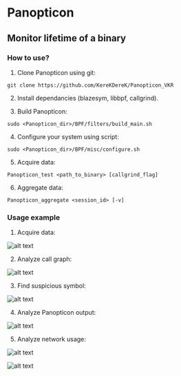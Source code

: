 # Panopticon
## Monitor lifetime of a binary
### How to use?

1. Clone Panopticon using git:

```git clone https://github.com/KereKDereK/Panopticon_VKR```

2. Install dependancies (blazesym, libbpf, callgrind).

3. Build Panopticon:

```sudo <Panopticon_dir>/BPF/filters/build_main.sh```

4. Configure your system using script:

```sudo <Panopticon_dir>/BPF/misc/configure.sh```

5. Acquire data:

```Panopticon_test <path_to_binary> [callgrind_flag]```

6. Aggregate data:

```Panopticon_aggregate <session_id> [-v]```

### Usage example

1. Acquire data:

![alt text](image.png)

2. Analyze call graph:

![alt text](image-1.png)

3. Find suspicious symbol:

![alt text](image-2.png)

4. Analyze Panopticon output:

![alt text](image-3.png)

5. Analyze network usage:

![alt text](image-4.png)

![alt text](image-5.png)
